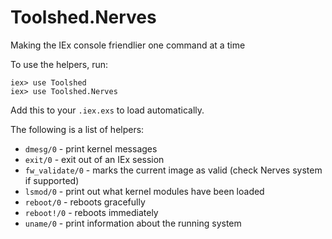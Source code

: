 # Toolshed.Nerves

<!-- README START -->

Making the IEx console friendlier one command at a time

To use the helpers, run:

    iex> use Toolshed
    iex> use Toolshed.Nerves

Add this to your `.iex.exs` to load automatically.

The following is a list of helpers:

  * `dmesg/0`        - print kernel messages
  * `exit/0`         - exit out of an IEx session
  * `fw_validate/0`  - marks the current image as valid (check Nerves system if supported)
  * `lsmod/0`        - print out what kernel modules have been loaded
  * `reboot/0`       - reboots gracefully
  * `reboot!/0`      - reboots immediately
  * `uname/0`        - print information about the running system

<!-- README END -->

